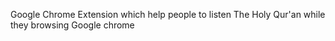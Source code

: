 Google Chrome Extension which help people to listen The Holy Qur'an while they browsing Google chrome
